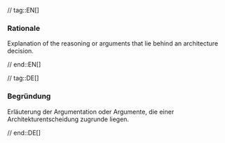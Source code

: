 // tag::EN[]
### Rationale

Explanation of the reasoning or arguments that lie behind an architecture decision.


// end::EN[]

// tag::DE[]
### Begründung

Erläuterung der Argumentation oder Argumente,
die einer Architekturentscheidung zugrunde liegen.



// end::DE[]

